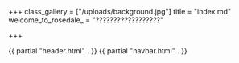 +++
class_gallery = ["/uploads/background.jpg"]
title = "index.md"
welcome_to_rosedale_ = "??????????????????"

+++
<!DOCTYPE html>
<html lang="{{ $.Site.LanguageCode}}">
  <head>
    {{ partial "header.html" . }}
    <title>{{ $.Site.Title }}</title>
  </head>
  <body>
      {{ partial "navbar.html" . }}
  </body>
</html>
